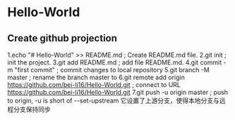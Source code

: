 # Hello-World
## Create github projection
1.echo "# Hello-World" >> README.md         ; Create README.md file.
2.git init                                  ; init the project.
3.git add README.md                         ; add file README.md.
4.git commit -m "first commit"              ; commit changes to local repository
5.git branch -M master                      ; rename the branch master to <new-branchname>
6.git remote add origin https://github.com/bei-li16/Hello-World.git     ; connect to URL https://github.com/bei-li16/Hello-World.git
7.git push -u origin master                 ; push to origin, -u is short of --set-upstream 它设置了上游分支，使得本地分支与远程分支保持同步
